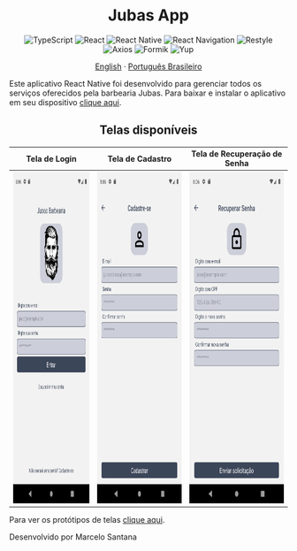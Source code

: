 <h1 align="center">
    Jubas App
</h1>

<div align="center">

![TypeScript](https://img.shields.io/badge/TypeScript-3178C6?style=for-the-badge&logo=typescript&logoColor=white)
![React](https://img.shields.io/badge/React-1b1b1d?style=for-the-badge&logo=react&logoColor=61dafb)
![React Native](https://img.shields.io/badge/React_Native-61DAFB?style=for-the-badge&logo=react&logoColor=23272f)
![React Navigation](https://img.shields.io/badge/React_Navigation-7b61c1?style=for-the-badge&logo=react&logoColor=white)
![Restyle](https://img.shields.io/badge/Restyle-5E8E3E?style=for-the-badge&logo=shopify&logoColor=white)
![Axios](https://img.shields.io/badge/Axios-white?style=for-the-badge&logo=axios&logoColor=5a29e4)
![Formik](https://img.shields.io/badge/Formik-172b4d?style=for-the-badge&logo=formik&logoColor=white)
![Yup](https://img.shields.io/badge/Yup-FF4081?style=for-the-badge&logo=npm&logoColor=white)

</div>

<p align="center">
    <a href="/README-EN.md">English</a>
    ·
    <a href="/README.md">Português Brasileiro</a>
</p>

Este aplicativo React Native foi desenvolvido para gerenciar todos os serviços oferecidos pela barbearia Jubas.
Para baixar e instalar o aplicativo em seu dispositivo [clique aqui]().

<h2 align="center">Telas disponíveis</h2>

| Tela de Login                           | Tela de Cadastro                        | Tela de Recuperação de Senha               |
|-----------------------------------------|-----------------------------------------|--------------------------------------------|
| <img height="600" width="300" src="https://raw.githubusercontent.com/marcelo-de-santana/imagioteca/master/jubas-app/prints/SignIn.png"/> | <img height="600" width="300" src="https://raw.githubusercontent.com/marcelo-de-santana/imagioteca/master/jubas-app/prints/SignUp.png"/> | <img height="600" width="300" src="https://raw.githubusercontent.com/marcelo-de-santana/imagioteca/master/jubas-app/prints/RecoveryPassword.png"/> |

Para ver os protótipos de telas [clique aqui](https://www.figma.com/file/5ilvDi7rBbEM8hG74pETXk/Barber-App).

Desenvolvido por Marcelo Santana
